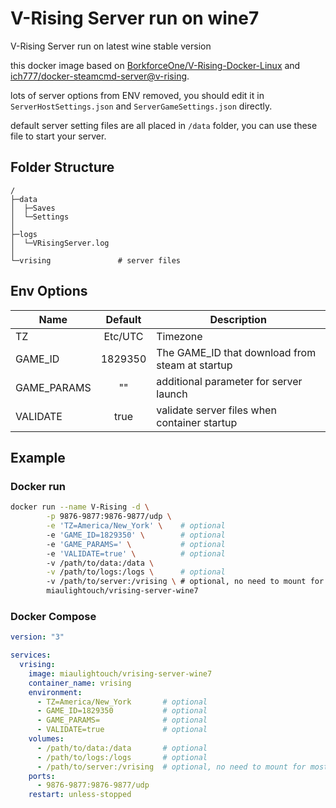 # V-Rising Server run on wine7

V-Rising Server run on latest wine stable version

this docker image based on [BorkforceOne/V-Rising-Docker-Linux](https://github.com/BorkforceOne/V-Rising-Docker-Linux) and [ich777/docker-steamcmd-server@v-rising](https://github.com/ich777/docker-steamcmd-server/tree/vrising).

lots of server options from ENV removed, you should edit it in `ServerHostSettings.json` and `ServerGameSettings.json` directly.

default server setting files are all placed in `/data` folder, you can use these file to start your server.

## Folder Structure

```plain
/
├─data
│  ├─Saves
│  └─Settings
│
├─logs
│  └─VRisingServer.log
│
└─vrising               # server files
```

## Env Options

| Name | Default | Description |
| ---- |:-------:| ----------- |
| TZ | Etc/UTC | Timezone |
| GAME_ID | 1829350 | The GAME_ID that download from steam at startup
| GAME_PARAMS | "" | additional parameter for server launch
| VALIDATE | true | validate server files when container startup

## Example

### Docker run

```sh
docker run --name V-Rising -d \
        -p 9876-9877:9876-9877/udp \
        -e 'TZ=America/New_York' \    # optional
        -e 'GAME_ID=1829350' \        # optional
        -e 'GAME_PARAMS=' \           # optional
        -e 'VALIDATE=true' \          # optional
        -v /path/to/data:/data \
        -v /path/to/logs:/logs \      # optional
        -v /path/to/server:/vrising \ # optional, no need to mount for most case
        miaulightouch/vrising-server-wine7
```

### Docker Compose

```yml
version: "3"

services:
  vrising:
    image: miaulightouch/vrising-server-wine7
    container_name: vrising
    environment:
      - TZ=America/New_York       # optional
      - GAME_ID=1829350           # optional
      - GAME_PARAMS=              # optional
      - VALIDATE=true             # optional
    volumes:
      - /path/to/data:/data       # optional
      - /path/to/logs:/logs       # optional
      - /path/to/server:/vrising  # optional, no need to mount for most case
    ports:
      - 9876-9877:9876-9877/udp
    restart: unless-stopped
```
